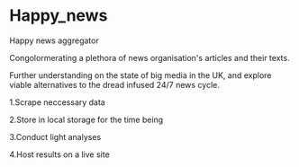 # Happy_news
Happy news aggregator 

Congolormerating a plethora of news organisation's articles and their texts.

Further understanding on the state of big media in the UK, and explore viable alternatives to the dread infused 24/7 news cycle.

1.Scrape neccessary data

2.Store in local storage for the time being

3.Conduct light analyses

4.Host results on a live site
